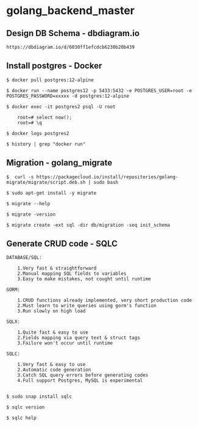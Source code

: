 # golang_backend_master

## Design DB Schema - dbdiagram.io

    https://dbdiagram.io/d/6030ff1efcdcb6230b20b439

## Install postgres - Docker

    $ docker pull postgres:12-alpine

    $ docker run --name postgres12 -p 5433:5432 -e POSTGRES_USER=root -e POSTGRES_PASSWORD=xxxxx -d postgres:12-alpine

    $ docker exec -it postgres2 psql -U root

        root=# select now();
        root=# \q
    
    $ docker logs postgres2

    $ history | grep "docker run"


## Migration - golang_migrate

    $  curl -s https://packagecloud.io/install/repositories/golang-migrate/migrate/script.deb.sh | sudo bash

    $ sudo apt-get install -y migrate

    $ migrate --help

    $ migrate -version

    $ migrate create -ext sql -dir db/migration -seq init_schema

## Generate CRUD code - SQLC

    DATABASE/SQL:

        1.Very fast & straightforward
        2.Manual mapping SQL fields to variables
        3.Easy to make mistakes, not cought until runtime

    GORM:

        1.CRUD functions already implemented, very short production code
        2.Must learn to write queries using gorm's function
        3.Run slowly on high load

    SQLX:

        1.Quite fast & easy to use
        2.Fields mapping via query text & struct tags
        3.Failure won't occur until runtime

    SQLC:

        1.Very fast & easy to use
        2.Automatic code generation
        3.Catch SQL query errors before generating codes
        4.Full support Postgres, MySQL is experimental


    $ sudo snap install sqlc

    $ sqlc version

    $ sqlc help